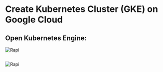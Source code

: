 # Create Kubernetes Cluster (GKE) on Google Cloud



## Open Kubernetes Engine:

![Rapi](https://raw.githubusercontent.com/pradeesi/HybridCloudApp/master/HybridCloudApp/Documentation/images/open_kubernetes_engine.png)


## 

![Rapi](https://raw.githubusercontent.com/pradeesi/HybridCloudApp/master/HybridCloudApp/Documentation/images/create_gke_cluster.png)

